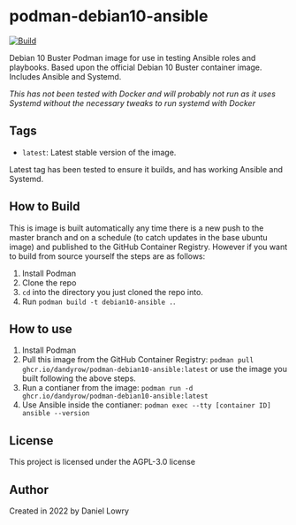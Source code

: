 # podman-debian10-ansible
[![Build](https://github.com/dandyrow/podman-debian10-ansible/actions/workflows/CI-CD.yml/badge.svg?branch=master)](https://github.com/dandyrow/podman-debian10-ansible/actions/workflows/CI-CD.yml)

Debian 10 Buster Podman image for use in testing Ansible roles and playbooks. Based upon the official Debian 10 Buster container image. Includes Ansible and Systemd.

*This has not been tested with Docker and will probably not run as it uses Systemd without the necessary tweaks to run systemd with Docker*

## Tags

- `latest`: Latest stable version of the image.

Latest tag has been tested to ensure it builds, and has working Ansible and Systemd.

## How to Build

This is image is built automatically any time there is a new push to the master branch and on a schedule (to catch updates in the base ubuntu image) and published to the GitHub Container Registry. However if you want to build from source yourself the steps are as follows:

1. Install Podman
2. Clone the repo
3. `cd` into the directory you just cloned the repo into.
4. Run `podman build -t debian10-ansible .`.

## How to use

1. Install Podman
2. Pull this image from the GitHub Container Registry: `podman pull ghcr.io/dandyrow/podman-debian10-ansible:latest` or use the image you built following the above steps.
3. Run a contianer from the image: `podman run -d ghcr.io/dandyrow/podman-debian10-ansible:latest`
4. Use Ansible inside the contianer: `podman exec --tty [container ID] ansible --version`

## License

This project is licensed under the AGPL-3.0 license 

## Author

Created in 2022 by Daniel Lowry